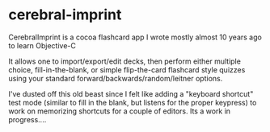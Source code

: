 cerebral-imprint
================

CerebralImprint is a cocoa flashcard app I wrote mostly almost 10 years ago to learn Objective-C


It allows one to import/export/edit decks, then perform either multiple choice, fill-in-the-blank, 
or simple flip-the-card flashcard style quizzes using your standard forward/backwards/random/leitner options.


I've dusted off this old beast since I felt like adding a "keyboard shortcut" test mode (similar to fill in the blank, but
listens for the proper keypress) to work on memorizing shortcuts for a couple of editors. Its a work in progress....

